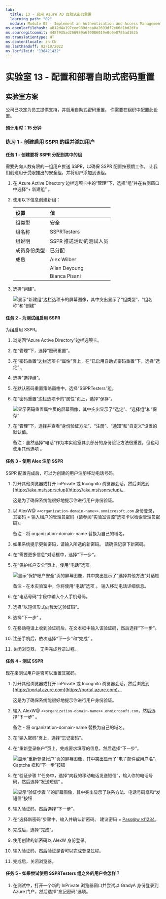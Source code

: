```yaml
---
lab:
  title: 13 - 启用 Azure AD 自助式密码重置
  learning path: "02"
  module: Module 02 - Implement an Authentication and Access Management Solution
ms.openlocfilehash: a812d4a197cee989dcea0a2693df2e66d1bd2dfa
ms.sourcegitcommit: 448f935ad266989a6f0086019e0c0e0785ad162b
ms.translationtype: HT
ms.contentlocale: zh-CN
ms.lasthandoff: 02/10/2022
ms.locfileid: "138421432"
---
```

# <a name="lab-13---configure-and-deploy-self-service-password-reset"></a>实验室 13 - 配置和部署自助式密码重置
## <a name="lab-scenario"></a>实验室方案

公司已决定为员工提供支持，并启用自助式密码重置。 你需要在组织中配置此设置。

#### <a name="estimated-time-15-minutes"></a>预计用时：15 分钟

### <a name="exercise-1---create-a-group-with-sspr-enabled-and-add-users-to-it"></a>练习 1 - 创建启用 SSPR 的组并添加用户

#### <a name="task-1---create-a-group-to-assign-sspr-to"></a>任务 1 - 创建要将 SSPR 分配到其中的组

需要先向人数有限的一组用户推送 SSPR，以确保 SSPR 配置按预期工作。 让我们创建用于受限推出的安全组，并将用户添加到该组。

1. 在 Azure Active Directory 边栏选项卡中的“管理”下，选择“组”并在右侧窗口中选择“+ 新建组”  。

2. 使用以下信息创建新组：

    | **设置**| **值**|
    | :--- | :--- |
    | 组类型| 安全|
    | 组名称| SSPRTesters|
    | 组说明| SSPR 推送活动的测试人员|
    | 成员身份类型| 已分配|
    | 成员| Alex Wilber |
    | |  Allan Deyoung |
    | | Bianca Pisani |
  
    
3. 选择“创建”。

    ![显示“新建组”边栏选项卡的屏幕图像，其中突出显示了“组类型”、“组名称”和“创建”](./media/lp2-mod2-create-sspr-security-group.png)

#### <a name="task-2---enable-sspr-for-you-test-group"></a>任务 2 - 为测试组启用 SSPR

为组启用 SSPR。

1. 浏览回“Azure Active Directory”边栏选项卡。

2. 在“管理”下，选择“密码重置”。

3. 在“密码重置”边栏选项卡“属性”页上，在“已启用自助式密码重置”下，选择“选定” 。

4. 选择“选择组”。

5. 在默认密码重置策略窗格中，选择“SSPRTesters”组。

6. 在“密码重置”边栏选项卡的“属性”页上，选择“保存”。

    ![显示密码重置属性页的屏幕图像，其中突出显示了“选定”、“选择组”和“保存”](./media/lp2-mod2-enable-password-reset-for-selected-group.png)

7. 在“管理”下，选择并查看“身份验证方法”、“注册”、“通知”和“自定义”设置的默认值。

    备注：虽然选择“电话”作为本实验室其余部分的身份验证方法很重要，但也可使用其他选项 。

#### <a name="taks-3---register-for-sspr-with-alex"></a>任务 3 - 使用 Alex 注册 SSPR

SSPR 配置完成后，可以为创建的用户注册移动电话号码。

1. 打开其他浏览器或打开 InPrivate 或 Incognito 浏览器会话，然后浏览到 [https://aka.ms/ssprsetup](https://aka.ms/ssprsetup)。

    这是为了确保系统能很好地提示你进行用户身份验证。

2. 以 AlexW@ `<<organization-domain-name>>.onmicrosoft.com` 身份登录，其密码 = 输入租户的管理员密码（请参阅“实验室资源”选项卡以检索管理员密码）。

    备注 - 将 organization-domain-name 替换为自己的域名。

3. 如果系统提示更新密码，请输入所选的新密码。 请确保记录下新密码。

4. 在“需要更多信息”对话框中，选择“下一步”。

5. 在“保护帐户安全”页上，使用“电话”选项。

    ![显示“保护帐户安全”页的屏幕图像，其中突出显示了“选择其他方法”对话框](./media/lp2-mod2-keep-your-account-secure-page.png)

    备注 - 在本实验室中，你将使用“电话”选项 。 输入移动电话详细信息。

6. 在“电话号码”字段中输入个人手机号码。
7. 选择“以短信形式向我发送验证码”。
8. 选择“下一步”  。

9. 在移动电话上收到验证码后，在文本框中输入该验证码，然后选择“下一步”。

10. 注册手机后，依次选择“下一步”和“完成” 。

11. 关闭浏览器。 无需完成登录过程。

#### <a name="task-4---test-sspr"></a>任务 4 - 测试 SSPR

现在来测试用户是否可以重置其密码。

1. 打开其他浏览器或打开 InPrivate 或 Incognito 浏览器会话，然后浏览到 [https://portal.azure.com](https://portal.azure.com)。

    这是为了确保系统能很好地提示你进行用户身份验证。

2. 输入 AlexW@ `<<organization-domain-name>>.onmicrosoft.com`，然后选择“下一步” 。

    备注 - 将 organization-domain-name 替换为自己的域名。

3. 在“输入密码”页上，选择“忘记密码”。

4. 在“重新登录帐户”页上，完成要求填写的信息，然后选择“下一步”。

    ![显示“重新登录帐户”页的屏幕图像，其中突出显示了“电子邮件或用户名”、Captcha 框和“下一步”按钮](./media/lp2-mod2-get-back-into-your-account-page.png)

5. 在“验证步骤 1”任务中，选择“向我的移动电话发送短信”，输入你的电话号码，然后选择“发送短信”  。

    ![显示“验证步骤 1”的屏幕图像，其中突出显示了联系方法、电话号码框和“发短信”按钮](./media/lp2-mod2-sspr-verification-step-1.png)

6. 输入验证码，然后选择“下一步”。

7. 在“选择新密码”步骤中，输入并确认新密码。  建议密码 = Pass@w.rd1234。

8. 完成后，选择“完成”。

9. 使用创建的新密码以 AlexW 身份登录。

10. 输入验证码，然后验证是否可以完成登录过程。

11. 完成后，关闭浏览器。

#### <a name="task-5---what-happens-if-you-try-a-user-not-in-ssprtesters-group"></a>任务 5 - 如果尝试使用 SSPRTesters 组之外的用户会怎样？

1. 在测试中，打开一个新的 InPrivate 浏览器窗口并尝试以 GradyA 身份登录到 Azure 门户，然后选择“忘记密码”选项。
